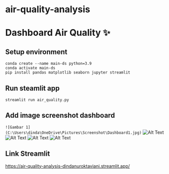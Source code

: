 # air-quality-analysis

# Dashboard Air Quality ✨

## Setup environment

```
conda create --name main-ds python=3.9
conda activate main-ds
pip install pandas matplotlib seaborn jupyter streamlit
```

## Run steamlit app

```
streamlit run air_quality.py

```

## Add image screenshot dashboard

`![Gambar 1](C:\Users\dinda\OneDrive\Pictures\Screenshot\Dashboard1.jpg)`
![Alt Text](C:\Users\dinda\OneDrive\Pictures\Screenshot\Dashboard1.jpg)
![Alt Text](C:\Users\dinda\OneDrive\Pictures\Screenshot\Dashboard2.jpg)
![Alt Text](C:\Users\dinda\OneDrive\Pictures\Screenshot\Dashboard3.jpg)
![Alt Text](C:\Users\dinda\OneDrive\Pictures\Screenshot\Dashboard4.jpg)

## Link Streamlit

https://air-quality-analysis-dindanuroktaviani.streamlit.app/
